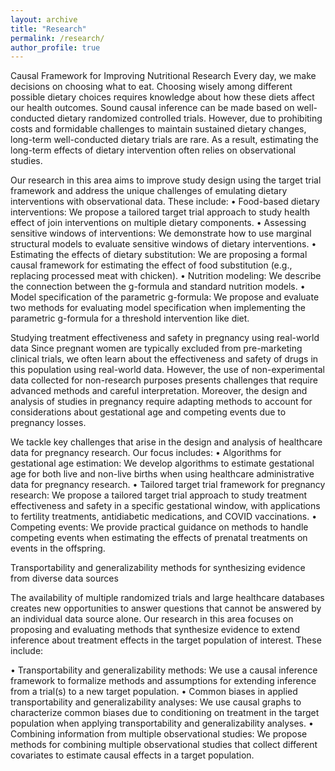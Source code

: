 ```yaml
---
layout: archive
title: "Research"
permalink: /research/
author_profile: true
---
```



Causal Framework for Improving Nutritional Research 
Every day, we make decisions on choosing what to eat. Choosing wisely among different possible dietary choices requires knowledge about how these diets affect our health outcomes. Sound causal inference can be made based on well-conducted dietary randomized controlled trials. However, due to prohibiting costs and formidable challenges to maintain sustained dietary changes, long-term well-conducted dietary trials are rare. As a result, estimating the long-term effects of dietary intervention often relies on observational studies. 

Our research in this area aims to improve study design using the target trial framework and address the unique challenges of emulating dietary interventions with observational data. These include:
•	Food-based dietary interventions: We propose a tailored target trial approach to study health effect of join interventions on multiple dietary components.
•	Assessing sensitive windows of interventions: We demonstrate how to use marginal structural models to evaluate sensitive windows of dietary interventions.
•	Estimating the effects of dietary substitution: We are proposing a formal causal framework for estimating the effect of food substitution (e.g., replacing processed meat with chicken).
•	Nutrition modeling: We describe the connection between the g-formula and standard nutrition models.
•	Model specification of the parametric g-formula: We propose and evaluate two methods for evaluating model specification when implementing the parametric g-formula for a threshold intervention like diet.



Studying treatment effectiveness and safety in pregnancy using real-world data
Since pregnant women are typically excluded from pre-marketing clinical trials, we often learn about the effectiveness and safety of drugs in this population using real-world data. However, the use of non-experimental data collected for non-research purposes presents challenges that require advanced methods and careful interpretation. Moreover, the design and analysis of studies in pregnancy require adapting methods to account for considerations about gestational age and competing events due to pregnancy losses. 

We tackle key challenges that arise in the design and analysis of healthcare data for pregnancy research. Our focus includes: 
•	Algorithms for gestational age estimation: We develop algorithms to estimate gestational age for both live and non-live births when using healthcare administrative data for pregnancy research.
•	Tailored target trial framework for pregnancy research: We propose a tailored target trial approach to study treatment effectiveness and safety in a specific gestational window, with applications to fertility treatments, antidiabetic medications, and COVID vaccinations. 
•	Competing events: We provide practical guidance on methods to handle competing events when estimating the effects of prenatal treatments on events in the offspring.

Transportability and generalizability methods for synthesizing evidence from diverse data sources 

The availability of multiple randomized trials and large healthcare databases creates new opportunities to answer questions that cannot be answered by an individual data source alone. 
Our research in this area focuses on proposing and evaluating methods that synthesize evidence to extend inference about treatment effects in the target population of interest. These include: 

•	Transportability and generalizability methods: We use a causal inference framework to formalize methods and assumptions for extending inference from a trial(s) to a new target population. 
•	Common biases in applied transportability and generalizability analyses: We use causal graphs to characterize common biases due to conditioning on treatment in the target population when applying transportability and generalizability analyses.
•	Combining information from multiple observational studies: We propose methods for combining multiple observational studies that collect different covariates to estimate causal effects in a target population. 

